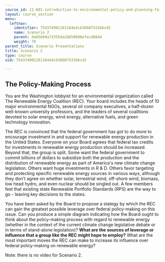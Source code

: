 ```yaml
---
course_id: 11-601-introduction-to-environmental-policy-and-planning-fall-2016
layout: course_section
menu:
  leftnav:
    identifier: 754374901261164e4cb30b07531bbcd2
    name: Scenario 2
    parent: da65609a73355da28859600efecd8844
    weight: 70
parent_title: Scenario Presentations
title: Scenario 2
type: course
uid: 754374901261164e4cb30b07531bbcd2

---
```


The Policy-Making Process
-------------------------

You are the Washington lobbyist for an environmental organization called The Renewable Energy Coalition (REC). Your board includes the heads of 10 major environmental NGOs, several oil company executives, a half-dozen well-known university professors, and the leaders of several coalitions devoted to solar energy, wind energy, alternative fuels, and green technology innovation.

The REC is convinced that the federal government has got to do more to encourage investment in and support for renewable energy production in the United States. Everyone on your Board agrees that federal tax credits for investments in renewable energy production should be increased. Beyond that, the group is split. Some want the federal government to commit billions of dollars to subsidize both the production and the distribution of renewable energy as part of America's new climate change legislation. Others want huge investments in R & D. Others favor targeting and protecting specific renewable energy sources in various ways, although they don't agree on whether solar, terrestrial wind, off-shore wind, biomass, low head hydro, and even nuclear should be singled out. A few members feel that existing state Renewable Portfolio Standards (RPS) are the way to go - leaving key decisions to the states.

You have been asked by the Board to propose a stategy by which the REC can gain the greatest possible leverage over federal policy-making on this issue. Can you produce a simple diagram indicating how the Board ought to think about the policy-making process with regard to renewable energy (whether in the context of the current climate change legislative debate or in terms of stand-alone legislation)? **What are the sources of leverage or influence that a group like the REC might hope to employ?** What are the most important moves the REC can make to increase its influence over federal policy-making on renewable energy?

Note: there is no video for Scenario 2.